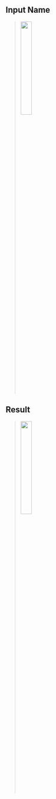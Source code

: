 ## Input Name

> <img src="https://user-images.githubusercontent.com/101272430/222040999-c98d866a-fb48-4be5-a07d-c10ba8efb4de.jpeg" width="25%" height="25%">

## Result

> <img src="https://user-images.githubusercontent.com/101272430/222041001-3bbeb0cf-5c63-4f6e-b89f-4bd28dc35e58.jpeg" width="25%" height="25%">
